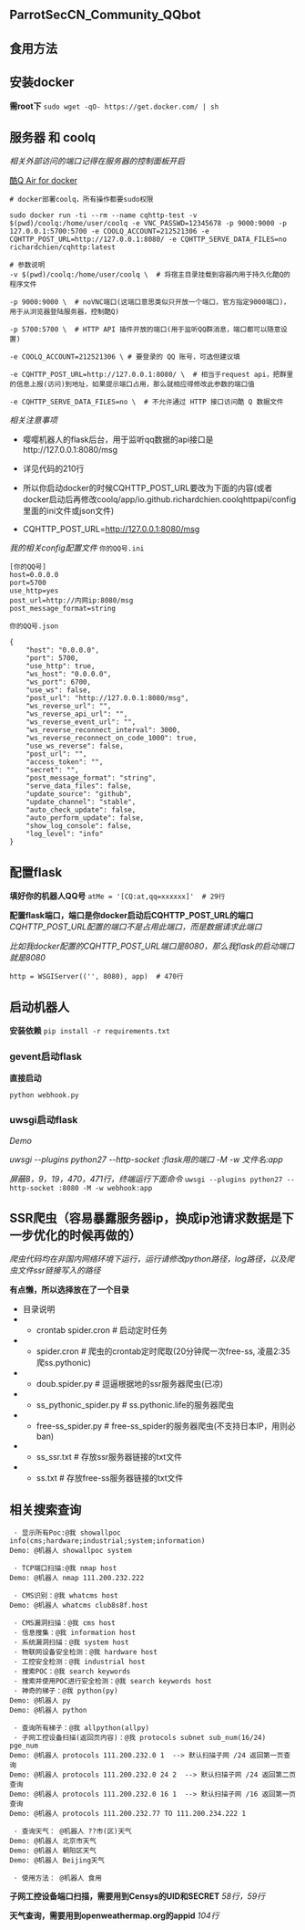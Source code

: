 ## ParrotSecCN_Community_QQbot
## 食用方法

## 安装docker
**需root下**
`sudo wget -qO- https://get.docker.com/ | sh`

## 服务器 和 coolq
*相关外部访问的端口记得在服务器的控制面板开启*

[酷Q Air for docker](https://cqhttp.cc/docs/4.5/#/Docker)

```
# docker部署coolq，所有操作都要sudo权限

sudo docker run -ti --rm --name cqhttp-test -v $(pwd)/coolq:/home/user/coolq -e VNC_PASSWD=12345678 -p 9000:9000 -p 127.0.0.1:5700:5700 -e COOLQ_ACCOUNT=212521306 -e CQHTTP_POST_URL=http://127.0.0.1:8080/ -e CQHTTP_SERVE_DATA_FILES=no richardchien/cqhttp:latest

# 参数说明
-v $(pwd)/coolq:/home/user/coolq \  # 将宿主目录挂载到容器内用于持久化酷Q的程序文件

-p 9000:9000 \  # noVNC端口(这端口意思类似只开放一个端口，官方指定9000端口)，用于从浏览器登陆服务器，控制酷Q)

-p 5700:5700 \  # HTTP API 插件开放的端口(用于监听QQ群消息，端口都可以随意设置)

-e COOLQ_ACCOUNT=212521306 \ # 要登录的 QQ 账号，可选但建议填

-e CQHTTP_POST_URL=http://127.0.0.1:8080/ \  # 相当于request api，把群里的信息上报(访问)到地址，如果提示端口占用，那么就相应得修改此参数的端口值

-e CQHTTP_SERVE_DATA_FILES=no \  # 不允许通过 HTTP 接口访问酷 Q 数据文件
```

*相关注意事项*
- 嘤嘤机器人的flask后台，用于监听qq数据的api接口是http://127.0.0.1:8080/msg

- 详见代码的210行

- 所以你启动docker的时候CQHTTP_POST_URL要改为下面的内容(或者docker启动后再修改coolq/app/io.github.richardchien.coolqhttpapi/config里面的ini文件或json文件)

- CQHTTP_POST_URL=http://127.0.0.1:8080/msg

*我的相关config配置文件*
`你的QQ号.ini`
```
[你的QQ号]
host=0.0.0.0
port=5700
use_http=yes
post_url=http://内网ip:8080/msg
post_message_format=string
```

`你的QQ号.json`
```
{
    "host": "0.0.0.0",
    "port": 5700,
    "use_http": true,
    "ws_host": "0.0.0.0",
    "ws_port": 6700,
    "use_ws": false,
    "post_url": "http://127.0.0.1:8080/msg",
    "ws_reverse_url": "",
    "ws_reverse_api_url": "",
    "ws_reverse_event_url": "",
    "ws_reverse_reconnect_interval": 3000,
    "ws_reverse_reconnect_on_code_1000": true,
    "use_ws_reverse": false,
    "post_url": "",
    "access_token": "",
    "secret": "",
    "post_message_format": "string",
    "serve_data_files": false,
    "update_source": "github",
    "update_channel": "stable",
    "auto_check_update": false,
    "auto_perform_update": false,
    "show_log_console": false,
    "log_level": "info"
}
```

## 配置flask
**填好你的机器人QQ号**
`atMe = '[CQ:at,qq=xxxxxx]'  # 29行`

**配置flask端口，端口是你docker启动后CQHTTP_POST_URL的端口**
*CQHTTP_POST_URL配置的端口不是占用此端口，而是数据请求此端口*

*比如我docker配置的CQHTTP_POST_URL端口是8080，那么我flask的启动端口就是8080*

`http = WSGIServer(('', 8080), app)  # 470行`

## 启动机器人
**安装依赖**
`pip install -r requirements.txt`

### gevent启动flask
**直接启动**

`python webhook.py`

### uwsgi启动flask
*Demo*

*uwsgi --plugins python27 --http-socket :flask用的端口 -M -w 文件名:app*

*屏蔽8，9，19，470，471行，终端运行下面命令*
`uwsgi --plugins python27 --http-socket :8080 -M -w webhook:app`

## SSR爬虫（容易暴露服务器ip，换成ip池请求数据是下一步优化的时候再做的）
*爬虫代码均在非国内网络环境下运行，运行请修改python路径，log路径，以及爬虫文件ssr链接写入的路径*

**有点懒，所以选择放在了一个目录**

- 目录说明
- - crontab spider.cron  # 启动定时任务
- - spider.cron  # 爬虫的crontab定时爬取(20分钟爬一次free-ss, 凌晨2:35爬ss.pythonic)
- - doub.spider.py  # 逗逼根据地的ssr服务器爬虫(已凉)
- - ss_pythonic_spider.py  # ss.pythonic.life的服务器爬虫
- - free-ss_spider.py  # free-ss_spider的服务器爬虫(不支持日本IP，用则必ban)
- - ss_ssr.txt  # 存放ssr服务器链接的txt文件
- - ss.txt  # 存放free-ss服务器链接的txt文件

## 相关搜索查询
```
 · 显示所有Poc:@我 showallpoc info(cms;hardware;industrial;system;information)
Demo: @机器人 showallpoc system

 · TCP端口扫描:@我 nmap host
Demo: @机器人 nmap 111.200.232.222

 · CMS识别：@我 whatcms host
Demo: @机器人 whatcms club8s8f.host

 · CMS漏洞扫描：@我 cms host
 · 信息搜集：@我 information host
 · 系统漏洞扫描：@我 system host
 · 物联网设备安全检测：@我 hardware host
 · 工控安全检测：@我 industrial host
 · 搜索POC：@我 search keywords
 · 搜索并使用POC进行安全检测：@我 search keywords host
 · 神奇的梯子：@我 python(py)
Demo: @机器人 py
Demo: @机器人 python

 · 查询所有梯子：@我 allpython(allpy)
 · 子网工控设备扫描(返回页内容)：@我 protocols subnet sub_num(16/24) pge_num
Demo: @机器人 protocols 111.200.232.0 1  --> 默认扫描子网 /24 返回第一页查询
Demo: @机器人 protocols 111.200.232.0 24 2  --> 默认扫描子网 /24 返回第二页查询
Demo: @机器人 protocols 111.200.232.0 16 1  --> 默认扫描子网 /16 返回第一页查询
Demo: @机器人 protocols 111.200.232.77 TO 111.200.234.222 1

 · 查询天气： @机器人 ??市(区)天气
Demo: @机器人 北京市天气
Demo: @机器人 朝阳区天气
Demo: @机器人 Beijing天气

 · 使用方法： @机器人 食用
```

**子网工控设备端口扫描，需要用到Censys的UID和SECRET**
*58行，59行*

**天气查询，需要用到openweathermap.org的appid**
*104行*
